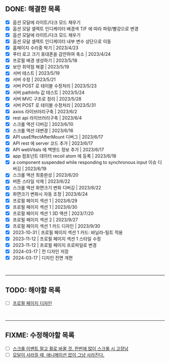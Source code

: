 ## DONE: 해결한 목록

- [x] 옵션 모달에 라이트/다크 모드 채우기
- [x] 옵션 모달 셀렉트 인디케이터 배경색 T/F 에 따라 파랑/빨강으로 변경
- [x] 옵션 모달에 라이트/다크 모드 채우기
- [x] 옵션 모달 셀렉트 인디케이터 내부 변수 상단으로 이동
- [x] 홈페이지 수리중 박기 | 2023/4/23
- [x] 푸터 로고 크기 휴대폰을 감안하여 축소 | 2023/4/24
- [x] 프로필 배경 생성하기 | 2023/5/18
- [x] 보안 취약점 해결 | 2023/5/19
- [x] 서버 테스트 | 2023/5/19
- [x] 서버 수정 | 2023/5/21
- [x] 서버 POST 로 테이블 수정처리 | 2023/5/23
- [x] 서버 pathInfo 값 테스트 | 2023/5/24
- [x] 서버 MVC 구조로 정리 | 2023/5/28
- [x] 서버 POST 로 테이블 수정처리 | 2023/5/31
- [x] axios 라이브러리구축 | 2023/6/2
- [x] rest api 라이브러리구축 | 2023/6/4
- [x] 스크롤 액션 디버깅 | 2023/6/10
- [x] 스크롤 액션 대변경 | 2023/6/16
- [x] API useEffectAfterMount 디버그 | 2023/6/17
- [x] API rest 에 server 코드 추가 | 2023/6/17
- [x] API webVitals 에 백엔드 정보 추가 | 2023/6/17
- [x] app 컴포넌트 데이터 recoil atom 에 등록 | 2023/6/18
- [x] a component suspended while responding to synchronous input 이슈 디버깅 | 2023/6/19
- [x] 스크롤 액션 최종완성 | 2023/6/20
- [x] 버튼 스타일 삭제 | 2023/6/22
- [x] 스크롤 액션 화면크기 변화 디버깅 | 2023/6/22
- [x] 화면크기 변화시 자동 조정 | 2023/6/24
- [x] 프로필 페이지 섹션 1 | 2023/6/29
- [x] 프로필 페이지 섹션 1 | 2023/6/30
- [x] 프로필 페이지 섹션 1 3D 액션 | 2023/7/20
- [x] 프로필 페이지 섹션 2 | 2023/9/27
- [x] 프로필 페이지 섹션 1 카드 디자인 | 2023/9/30
- [x] 2023-10-31 | 프로필 페이지 섹션 1 카드: 바닐라-틸트 적용
- [x] 2023-11-12 | 프로필 페이지 섹션 1 스타일 수정
- [x] 2023-11-12 | 프로필 페이지 프로파일로 변경
- [x] 2024-03-17 | 전 디자인 저장
- [x] 2024-03-17 | 디자인 전면 개편

<br />

---

## TODO: 해야할 목록

- [ ] [프로필 페이지 디자인](https://youtu.be/sQoiM7i5Nqc)

<br />

---

## FIXME: 수정해야할 목록

- [ ] [스크롤 이벤트 말고 휠로 바꿀 것. 한번에 많이 스크롤 시 고장남](front-end\src\components\ProfilePage\index.tsx)
- [ ] [모달이 사라질 때, 애니메이션 없이 그냥 사라진다.](front-end\src\components\Sidebar\components\SidebarOption\components\SidebarOptionModal\style.tsx)
